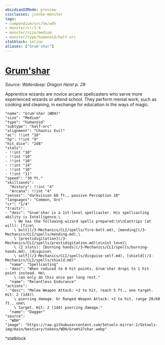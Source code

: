 ```yaml
---
obsidianUIMode: preview
cssclasses: json5e-monster
tags:
- compendium/src/5e/wdh
- monster/cr/1-4
- monster/size/medium
- monster/type/humanoid/half-orc
statblock: inline
aliases: ["Grum'shar"]
---
```

# [Grum'shar](3-Mechanics\CLI\bestiary\npc/grumshar-wdh.md)
*Source: Waterdeep: Dragon Heist p. 29*  

Apprentice wizards are novice arcane spellcasters who serve more experienced wizards or attend school. They perform menial work, such as cooking and cleaning, in exchange for education in the ways of magic.

```statblock
"name": "Grum'shar (WDH)"
"size": "Medium"
"type": "humanoid"
"subtype": "half-orc"
"alignment": "Chaotic Evil"
"ac": !!int "10"
"hp": !!int "9"
"hit_dice": "2d8"
"stats":
- !!int "10"
- !!int "10"
- !!int "10"
- !!int "14"
- !!int "10"
- !!int "11"
"speed": "30 ft."
"skillsaves":
  "History": !!int "4"
  "Arcana": !!int "4"
"senses": "darkvision 60 ft., passive Perception 10"
"languages": "Common, Orc"
"cr": "1/4"
"traits":
- "desc": "Grum'shar is a 1st-level spellcaster. His spellcasting ability is Intelligence.\
    \ He has the following wizard spells prepared:\n\nCantrips (at will): [fire\
    \ bolt](/3-Mechanics/CLI/spells/fire-bolt.md), [mending](/3-Mechanics/CLI/spells/mending.md),\
    \ [prestidigitation](/3-Mechanics/CLI/spells/prestidigitation.md)\n\n1st level\
    \ (2 slots): [burning hands](/3-Mechanics/CLI/spells/burning-hands.md), [disguise\
    \ self](/3-Mechanics/CLI/spells/disguise-self.md), [shield](/3-Mechanics/CLI/spells/shield.md)"
  "name": "Spellcasting"
- "desc": "When reduced to 0 hit points, Grum'shar drops to 1 hit point instead. He\
    \ can only do this once per long rest."
  "name": "Relentless Endurance"
"actions":
- "desc": "Melee Weapon Attack: +2 to hit, reach 5 ft., one target. Hit: 2 (1d4)\
    \ piercing damage. Or Ranged Weapon Attack: +2 to hit, range 20/60 ft., one\
    \ target. Hit: 2 (1d4) piercing damage."
  "name": "Dagger"
"source":
- "WDH"
"image": "https://raw.githubusercontent.com/5etools-mirror-2/5etools-img/main/bestiary/tokens/WDH/Grum%27shar.webp"
```
^statblock